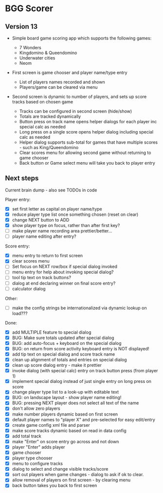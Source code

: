 # BGG Scorer

## Version 13

* Simple board game scoring app which supports the following games:
  * 7 Wonders
  * Kingdomino & Queendomino
  * Underwater cities
  * Neom
 
* First screen is game chooser and player name/type entry
  * List of players names recorded and shown
  * Players/game can be cleared via menu
* Second screen is dynamic to number of players, and sets up score tracks based on chosen game
  * Tracks can be configured in second screen (hide/show)
  * Totals are tracked dynamically
  * Button press on track name opens helper dialogs for each player inc special calc as needed
  * Long press on a single score opens helper dialog including special calc as needed
  * Helper dialog supports sub-total for games that have multiple scores - such as King/Queendomino
  * Clear scores menu for allowing second game without returning to game chooser
  * Back button or Game select menu will take you back to player entry

## Next steps
Current brain dump - also see TODOs in code

Player entry:
- [x] set first letter as capital on player name/type
- [x] reduce player type list once something chosen (reset on clear)
- [x] change NEXT button to ADD
- [x] show player type on focus, rather than after first key?
- [ ] make player name recording area prettier/better...
- [ ] player name editing after entry?

Score entry:
- [x] menu entry to return to first screen
- [x] clear scores menu
- [ ] Set focus on NEXT row/box if special dialog invoked
- [ ] menu entry for help about invoking special dialog?
- [ ] tool tip text on track buttons?
- [ ] dialog at end declaring winner on final score entry?
- [ ] calculator dialog

Other:
- [ ] make the config strings be internationalized via dynamic lookup on load???

Done:
- [x] add MULTIPLE feature to special dialog
- [x] BUG: Make sure totals updated after special dialog
- [x] BUG: add auto-focus + keyboard on the special dialog
- [x] BUG: on return from score activity keyboard entry is NOT displayed!
- [x] add tip text on special dialog and score track name
- [x] clean up alignment of totals and entries on special dialog
- [x] clean up score dialog entry - make it prettier
- [x] invoke dialog (with special calc) entry on track button press (from player 1)
- [x] implement special dialog instead of just single entry on long press on score
- [x] change player type list to a look-up with editable text
- [x] BUG: on landscape layout - show player name editing!
- [x] BUG: pressing NEXT player does not select all text of the name
- [x] don't allow zero players
- [x] make number players dynamic based on first screen
- [x] default player names to "player X" and pre-selected for easy edit/entry
- [x] create game config xml file and parser
- [x] make score tracks dynamic based on read in data config
- [x] add total track
- [x] make "Enter" on score entry go across and not down
- [x] player "Enter" adds player
- [x] game chooser
- [x] player type chooser
- [x] menu to configure tracks
- [x] dialog to select and change visible tracks/score
- [x] sort out players when game changes - dialog to ask if ok to clear.
- [x] allow removal of players on first screen - by clearing menu
- [x] back button takes you back to first screen